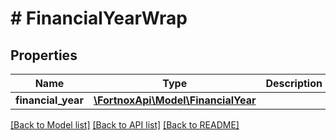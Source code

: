 # # FinancialYearWrap

## Properties

Name | Type | Description | Notes
------------ | ------------- | ------------- | -------------
**financial_year** | [**\FortnoxApi\Model\FinancialYear**](FinancialYear.md) |  |

[[Back to Model list]](../../README.md#models) [[Back to API list]](../../README.md#endpoints) [[Back to README]](../../README.md)
